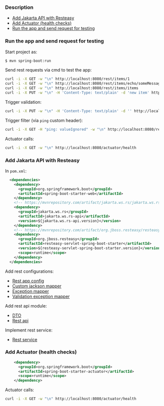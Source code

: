 ### Description

* [Add Jakarta API with Resteasy](#add-jakarta-api-with-resteasy)
* [Add Actuator (health checks)](#add-actuator-health-checks)
* [Run the app and send request for testing](#run-the-app-and-send-request-for-testing)

### Run the app and send request for testing

Start project as:

```bash
$ mvn spring-boot:run
```

Send rest requests via cmd to test the app:
```bash
curl -i -X GET -w "\n" http://localhost:8080/rest/items/1
curl -i -X GET -w "\n" http://localhost:8080/rest/items/echo/someMessage
curl -i -X GET -w "\n" http://localhost:8080/rest/items/items
curl -i -X PUT -w "\n" -H 'Content-Type: text/plain' -d 'new item' http://localhost:8080/rest/items
```

Trigger validation:
```bash
curl -i -X PUT -w "\n" -H 'Content-Type: text/plain' -d '' http://localhost:8080/rest/items
```

Trigger filter (via `ping` custom header):
```bash
curl -i -X GET -H "ping: valueIgnored" -w "\n" http://localhost:8080/rest/items/1
```

Actuator calls:
```bash
curl -i -X GET -w "\n" http://localhost:8080/actuator/health

```

### Add Jakarta API with Resteasy

In `pom.xml`:

```xml
  <dependencies>
    <dependency>
      <groupId>org.springframework.boot</groupId>
      <artifactId>spring-boot-starter-web</artifactId>
    </dependency>
    <!-- https://mvnrepository.com/artifact/jakarta.ws.rs/jakarta.ws.rs-api -->
    <dependency>
      <groupId>jakarta.ws.rs</groupId>
      <artifactId>jakarta.ws.rs-api</artifactId>
      <version>${jakarta.ws.rs-api.version}</version>
    </dependency>
    <!-- https://mvnrepository.com/artifact/org.jboss.resteasy/resteasy-servlet-spring-boot-starter -->
    <dependency>
      <groupId>org.jboss.resteasy</groupId>
      <artifactId>resteasy-servlet-spring-boot-starter</artifactId>
      <version>${resteasy-servlet-spring-boot-starter.version}</version>
      <scope>runtime</scope>
    </dependency>
  </dependencies>
```

Add rest configurations:
* [Rest app config](src/main/java/com/example/jakarta_resteasy/rest/config/JakartaWsConfiguration.java)
* [Custom jackson mapper](src/main/java/com/example/jakarta_resteasy/rest/config/CustomJacksonMapperProvider.java)
* [Exception mapper](src/main/java/com/example/jakarta_resteasy/rest/config/NotFoundExceptionMapper.java)
* [Validation exception mapper](src/main/java/com/example/jakarta_resteasy/rest/config/ViolationValidationExceptionMapper.java)

Add rest api module:
* [DTO](src/main/java/com/example/jakarta_resteasy/api/Item.java)
* [Rest api](src/main/java/com/example/jakarta_resteasy/api/ItemRestApi.java)

Implement rest service:
* [Rest service](src/main/java/com/example/jakarta_resteasy/rest/service/ItemRestService.java)

### Add Actuator (health checks)

```xml
    <dependency>
      <groupId>org.springframework.boot</groupId>
      <artifactId>spring-boot-starter-actuator</artifactId>
      <scope>runtime</scope>
    </dependency>
```

Actuator calls:
```bash
curl -i -X GET -w "\n" http://localhost:8080/actuator/health

```
